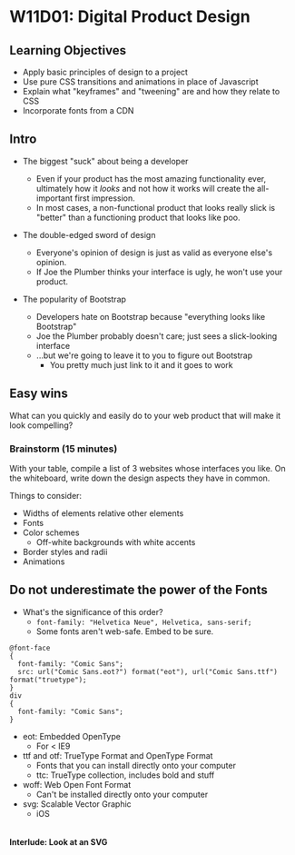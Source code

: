 # W11D01: Digital Product Design

## Learning Objectives

- Apply basic principles of design to a project
- Use pure CSS transitions and animations in place of Javascript
- Explain what "keyframes" and "tweening" are and how they relate to CSS
- Incorporate fonts from a CDN

## Intro

- The biggest "suck" about being a developer
  - Even if your product has the most amazing functionality ever, ultimately how it *looks* and not how it works will create the all-important first impression.
  - In most cases, a non-functional product that looks really slick is "better" than a functioning product that looks like poo.

- The double-edged sword of design
  - Everyone's opinion of design is just as valid as everyone else's opinion.
  - If Joe the Plumber thinks your interface is ugly, he won't use your product.

- The popularity of Bootstrap
  - Developers hate on Bootstrap because "everything looks like Bootstrap"
  - Joe the Plumber probably doesn't care; just sees a slick-looking interface
  - ...but we're going to leave it to you to figure out Bootstrap
    - You pretty much just link to it and it goes to work

## Easy wins

What can you quickly and easily do to your web product that will make it look compelling?

### Brainstorm (15 minutes)

With your table, compile a list of 3 websites whose interfaces you like. On the whiteboard, write down the design aspects they have in common.

Things to consider:
  - Widths of elements relative other elements
  - Fonts
  - Color schemes
    - Off-white backgrounds with white accents
  - Border styles and radii
  - Animations

## Do not underestimate the power of the Fonts

- What's the significance of this order?
  - `font-family: "Helvetica Neue", Helvetica, sans-serif;`
  - Some fonts aren't web-safe. Embed to be sure.

```
@font-face
{
  font-family: "Comic Sans";
  src: url("Comic Sans.eot?") format("eot"), url("Comic Sans.ttf") format("truetype");
}
div
{
  font-family: "Comic Sans";
}
```

- eot: Embedded OpenType
  - For < IE9
- ttf and otf: TrueType Format and OpenType Format
  - Fonts that you can install directly onto your computer
  - ttc: TrueType collection, includes bold and stuff
- woff: Web Open Font Format
  - Can't be installed directly onto your computer
- svg: Scalable Vector Graphic
  - iOS

```

```

#### Interlude: Look at an SVG
